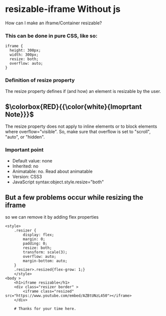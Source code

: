 # resizable-iframe Without js
How can I make an iframe/Container resizable? 

### This can be done in pure CSS, like so:
```
iframe {
  height: 300px;
  width: 300px;
  resize: both;
  overflow: auto;
}
```
### Definition of resize property 
The resize property defines if (and how) an element is resizable by the user.
## $\colorbox{RED}{{\color{white}{Imoprtant Note}}}$
The resize property does not apply to inline elements or to block elements where overflow="visible". 
So, make sure that overflow is set to "scroll", "auto", or "hidden".
###   Important point
+ Default value:	none <br>
+ Inherited:	no<br>
+ Animatable:	no. Read about animatable<br>
+ Version:	CSS3<br>
+ JavaScript syntax:object.style.resize="both"

## But a few problems occur while resizing the iframe 
so we can remove it by adding flex properties 
```
<style>
    .resizer {
        display: flex;
        margin: 0;
        padding: 0;
        resize: both;
        transform: scale(3);
        overflow: auto;
        margin-bottom: auto;
    }
    .resizer>.resized{flex-grow: 1;}
    </style>
<body >
    <h1>iframe resizable</h1>
    <div class="resizer border" >
        <iframe class="resized" src="https://www.youtube.com/embed/AZBtUNzL450"></iframe>
    </div>
    
    # Thanks for your time here.
